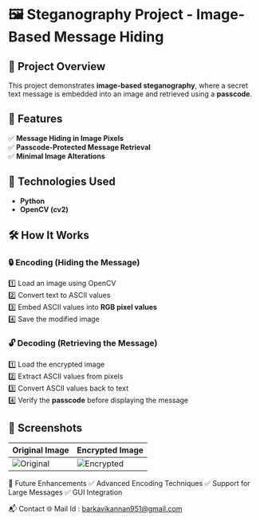 # 🖼️ Steganography Project - Image-Based Message Hiding  

## 📌 Project Overview  
This project demonstrates **image-based steganography**, where a secret text message is embedded into an image and retrieved using a **passcode**.  

## 🚀 Features  
✅ **Message Hiding in Image Pixels**  
✅ **Passcode-Protected Message Retrieval**  
✅ **Minimal Image Alterations**  

## 🔧 Technologies Used  
- **Python**  
- **OpenCV (cv2)**  

## 🛠️ How It Works  
### 🔒 **Encoding (Hiding the Message)**  
1️⃣ Load an image using OpenCV  
2️⃣ Convert text to ASCII values  
3️⃣ Embed ASCII values into **RGB pixel values**  
4️⃣ Save the modified image  

### 🔓 **Decoding (Retrieving the Message)**  
1️⃣ Load the encrypted image  
2️⃣ Extract ASCII values from pixels  
3️⃣ Convert ASCII values back to text  
4️⃣ Verify the **passcode** before displaying the message  

## 📸 Screenshots  
| Original Image | Encrypted Image |  
|---------------|----------------|  
| ![Original](C:\Users\ramac\OneDrive\Documents\Cybersecurity_Project\images\mypicture.jpg) | ![Encrypted](C:\Users\ramac\OneDrive\Documents\Cybersecurity_Project\images\encryptedImage.jpg) |  


🚀 Future Enhancements
✅ Advanced Encoding Techniques
✅ Support for Large Messages
✅ GUI Integration

📬 Contact
🌐 Mail Id : barkavikannan951@gmail.com

